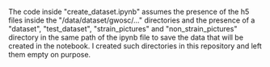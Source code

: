The code inside "create_dataset.ipynb" assumes the presence of the h5 files inside the "/data/dataset/gwosc/..." directories and the presence of a "dataset", "test_dataset", "strain_pictures" and "non_strain_pictures" directory in the same path of the ipynb file to save the data that will be created in the notebook. I created such directories in this repository and left them empty on purpose.
